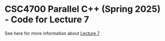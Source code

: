 # CSC4700 Parallel C++ (Spring 2025) - Code for Lecture 7

See here for more information about [Lecture 7][lecture7]

[lecture7]: https://teaching.hkaiser.org/spring2025/csc4700/course/lecture7.html
